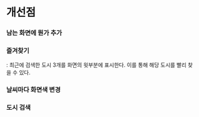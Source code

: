 # 개선점

### 남는 화면에 뭔가 추가

### 즐겨찾기
  : 최근에 검색한 도시 3개를 화면의 윗부분에 표시한다. 이를 통해 해당 도시를 빨리 찾을 수 있다.

### 날씨마다 화면색 변경

### 도시 검색